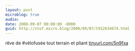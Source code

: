 ```yaml
---
layout: post
microblog: true
audio: 
date: 2008-09-07 00:00:00 -0000
guid: http://xtof.micro.blog/2008/09/07/t912634674.html
---
```

rêve de #vélofusée tout terrain et pliant  [tinyurl.com/5n9fxa](http://tinyurl.com/5n9fxa)
